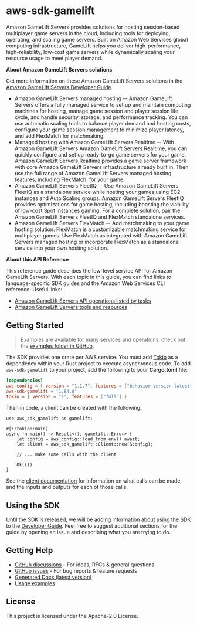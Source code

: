 # aws-sdk-gamelift

Amazon GameLift Servers provides solutions for hosting session-based multiplayer game servers in the cloud, including tools for deploying, operating, and scaling game servers. Built on Amazon Web Services global computing infrastructure, GameLift helps you deliver high-performance, high-reliability, low-cost game servers while dynamically scaling your resource usage to meet player demand.

__About Amazon GameLift Servers solutions__

Get more information on these Amazon GameLift Servers solutions in the [Amazon GameLift Servers Developer Guide](https://docs.aws.amazon.com/gamelift/latest/developerguide/).
  - Amazon GameLift Servers managed hosting -- Amazon GameLift Servers offers a fully managed service to set up and maintain computing machines for hosting, manage game session and player session life cycle, and handle security, storage, and performance tracking. You can use automatic scaling tools to balance player demand and hosting costs, configure your game session management to minimize player latency, and add FlexMatch for matchmaking.
  - Managed hosting with Amazon GameLift Servers Realtime -- With Amazon GameLift Servers Amazon GameLift Servers Realtime, you can quickly configure and set up ready-to-go game servers for your game. Amazon GameLift Servers Realtime provides a game server framework with core Amazon GameLift Servers infrastructure already built in. Then use the full range of Amazon GameLift Servers managed hosting features, including FlexMatch, for your game.
  - Amazon GameLift Servers FleetIQ -- Use Amazon GameLift Servers FleetIQ as a standalone service while hosting your games using EC2 instances and Auto Scaling groups. Amazon GameLift Servers FleetIQ provides optimizations for game hosting, including boosting the viability of low-cost Spot Instances gaming. For a complete solution, pair the Amazon GameLift Servers FleetIQ and FlexMatch standalone services.
  - Amazon GameLift Servers FlexMatch -- Add matchmaking to your game hosting solution. FlexMatch is a customizable matchmaking service for multiplayer games. Use FlexMatch as integrated with Amazon GameLift Servers managed hosting or incorporate FlexMatch as a standalone service into your own hosting solution.

__About this API Reference__

This reference guide describes the low-level service API for Amazon GameLift Servers. With each topic in this guide, you can find links to language-specific SDK guides and the Amazon Web Services CLI reference. Useful links:
  - [Amazon GameLift Servers API operations listed by tasks](https://docs.aws.amazon.com/gamelift/latest/developerguide/reference-awssdk.html)
  - [Amazon GameLift Servers tools and resources](https://docs.aws.amazon.com/gamelift/latest/developerguide/gamelift-components.html)

## Getting Started

> Examples are available for many services and operations, check out the
> [examples folder in GitHub](https://github.com/awslabs/aws-sdk-rust/tree/main/examples).

The SDK provides one crate per AWS service. You must add [Tokio](https://crates.io/crates/tokio)
as a dependency within your Rust project to execute asynchronous code. To add `aws-sdk-gamelift` to
your project, add the following to your **Cargo.toml** file:

```toml
[dependencies]
aws-config = { version = "1.1.7", features = ["behavior-version-latest"] }
aws-sdk-gamelift = "1.84.0"
tokio = { version = "1", features = ["full"] }
```

Then in code, a client can be created with the following:

```rust,no_run
use aws_sdk_gamelift as gamelift;

#[::tokio::main]
async fn main() -> Result<(), gamelift::Error> {
    let config = aws_config::load_from_env().await;
    let client = aws_sdk_gamelift::Client::new(&config);

    // ... make some calls with the client

    Ok(())
}
```

See the [client documentation](https://docs.rs/aws-sdk-gamelift/latest/aws_sdk_gamelift/client/struct.Client.html)
for information on what calls can be made, and the inputs and outputs for each of those calls.

## Using the SDK

Until the SDK is released, we will be adding information about using the SDK to the
[Developer Guide](https://docs.aws.amazon.com/sdk-for-rust/latest/dg/welcome.html). Feel free to suggest
additional sections for the guide by opening an issue and describing what you are trying to do.

## Getting Help

* [GitHub discussions](https://github.com/awslabs/aws-sdk-rust/discussions) - For ideas, RFCs & general questions
* [GitHub issues](https://github.com/awslabs/aws-sdk-rust/issues/new/choose) - For bug reports & feature requests
* [Generated Docs (latest version)](https://awslabs.github.io/aws-sdk-rust/)
* [Usage examples](https://github.com/awslabs/aws-sdk-rust/tree/main/examples)

## License

This project is licensed under the Apache-2.0 License.

